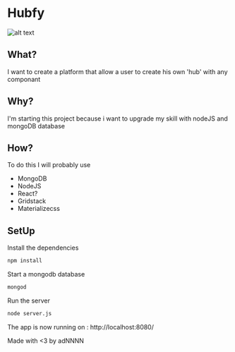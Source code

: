 # Hubfy
![alt text](http://i.imgur.com/9eiGOEy.png)
## What?
I want to create a platform that allow a user to create his own 'hub' with any componant
## Why?
I'm starting this project because i want to upgrade my skill with nodeJS and mongoDB database
## How?
To do this I will probably use 
  - MongoDB
  - NodeJS
  - React?
  - Gridstack
  - Materializecss

## SetUp
Install the dependencies
```bash
npm install
```
Start a mongodb database
```bash
mongod
```
Run the server
```bash
node server.js
```
The app is now running on : http://localhost:8080/

Made with <3 by adNNNN
